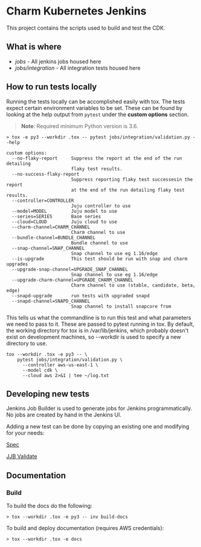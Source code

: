 # Charm Kubernetes Jenkins

This project contains the scripts used to build and test the CDK.

## What is where

 - *jobs* - All jenkins jobs housed here
 - *jobs/integration* - All integration tests housed here

## How to run tests locally

Running the tests locally can be accomplished easily with tox. The tests expect
certain environment variables to be set. These can be found by looking at the
help output from `pytest` under the **custom options** section.

> **Note**: Required minimum Python version is 3.6.

```
> tox -e py3 --workdir .tox -- pytest jobs/integration/validation.py --help

custom options:
  --no-flaky-report     Suppress the report at the end of the run detailing
                        flaky test results.
  --no-success-flaky-report
                        Suppress reporting flaky test successesin the report
                        at the end of the run detailing flaky test results.
  --controller=CONTROLLER
                        Juju controller to use
  --model=MODEL         Juju model to use
  --series=SERIES       Base series
  --cloud=CLOUD         Juju cloud to use
  --charm-channel=CHARM_CHANNEL
                        Charm channel to use
  --bundle-channel=BUNDLE_CHANNEL
                        Bundle channel to use
  --snap-channel=SNAP_CHANNEL
                        Snap channel to use eg 1.16/edge
  --is-upgrade          This test should be run with snap and charm upgrades
  --upgrade-snap-channel=UPGRADE_SNAP_CHANNEL
                        Snap channel to use eg 1.16/edge
  --upgrade-charm-channel=UPGRADE_CHARM_CHANNEL
                        Charm channel to use (stable, candidate, beta, edge)
  --snapd-upgrade       run tests with upgraded snapd
  --snapd-channel=SNAPD_CHANNEL
                        Snap channel to install snapcore from
```

This tells us what the commandline is to run this test and what parameters we
need to pass to it. These are passed to pytest running in tox. By default, the
working directory for tox is in /var/lib/jenkins, which probably doesn't exist
on development machines, so --workdir is used to specify a new directory to use.

```
tox --workdir .tox -e py3 -- \
    pytest jobs/integration/validation.py \
      --controller aws-us-east-1 \
      --model cdk \
      --cloud aws 2>&1 | tee ~/log.txt
```

## Developing new tests

Jenkins Job Builder is used to generate jobs for Jenkins programmatically. No
jobs are created by hand in the Jenkins UI.

Adding a new test can be done by copying an existing one and modifying for your needs:

[Spec](https://github.com/charmed-kubernetes/jenkins/blob/main/jobs/validate/spec)

[JJB Validate](https://github.com/charmed-kubernetes/jenkins/blob/main/jobs/validate.yaml)

## Documentation

### Build

To build the docs do the following:

```
> tox --workdir .tox -e py3 -- inv build-docs
```

To build and deploy documentation (requires AWS credentials):

```
> tox --workdir .tox -e docs
```


